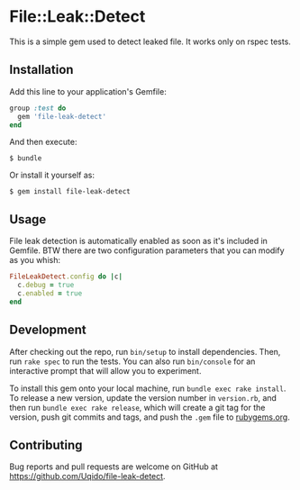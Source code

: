 # File::Leak::Detect

This is a simple gem used to detect leaked file. It works only on rspec tests.

## Installation

Add this line to your application's Gemfile:

```ruby
group :test do
  gem 'file-leak-detect'
end
```

And then execute:

    $ bundle

Or install it yourself as:

    $ gem install file-leak-detect

## Usage

File leak detection is automatically enabled as soon as it's included in Gemfile.
BTW there are two configuration parameters that you can modify as you whish:

```ruby
FileLeakDetect.config do |c|
  c.debug = true
  c.enabled = true
end
```

## Development

After checking out the repo, run `bin/setup` to install dependencies. Then, run `rake spec` to run the tests. You can also run `bin/console` for an interactive prompt that will allow you to experiment.

To install this gem onto your local machine, run `bundle exec rake install`. To release a new version, update the version number in `version.rb`, and then run `bundle exec rake release`, which will create a git tag for the version, push git commits and tags, and push the `.gem` file to [rubygems.org](https://rubygems.org).

## Contributing

Bug reports and pull requests are welcome on GitHub at https://github.com/Uqido/file-leak-detect.
